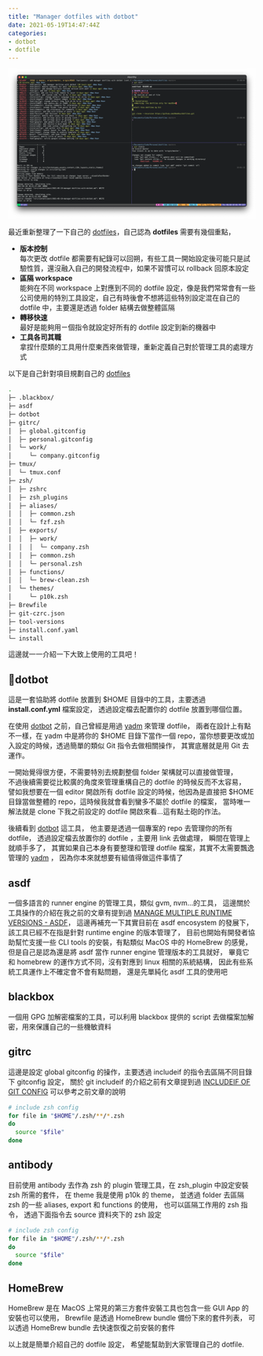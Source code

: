 ```yaml
---
title: "Manager dotfiles with dotbot"
date: 2021-05-19T14:47:44Z
categories:
- dotbot
- dotfile
---
```

![screenshot for osx](https://raw.githubusercontent.com/NeoHsu/dotfiles/master/screenshot/osx_dotfile.png)

最近重新整理了一下自己的 [dotfiles](https://github.com/NeoHsu/dotfiles)，自己認為 **dotfiles** 需要有幾個重點，
- **版本控制**  
每次更改 dotfile 都需要有紀錄可以回朔，有些工具一開始設定後可能只是試驗性質，還沒融入自己的開發流程中，如果不習慣可以 rollback 回原本設定
- **區隔 workspace**  
能夠在不同 workspace 上對應到不同的 dotfile 設定，像是我們常常會有一些公司使用的特別工具設定，自己有時後會不想將這些特別設定混在自己的 dotfile 中，主要還是透過 folder 結構去做整體區隔
- **轉移快速**  
最好是能夠用ㄧ個指令就設定好所有的 dotfile 設定到新的機器中
- **工具各司其職**  
拿捏什麼類的工具用什麼東西來做管理，重新定義自己對於管理工具的處理方式

以下是自己針對項目規劃自己的 [dotfiles](https://github.com/NeoHsu/dotfiles)
```zsh
.
├─ .blackbox/
├─ asdf
├─ dotbot
├─ gitrc/
│  ├─ global.gitconfig
│  ├─ personal.gitconfig
│  └─ work/
│     └─ company.gitconfig
├─ tmux/
│  └─ tmux.conf
├─ zsh/
│  ├─ zshrc
│  ├─ zsh_plugins
│  ├─ aliases/
│  │  ├─ common.zsh
│  │  └─ fzf.zsh
│  ├─ exports/
│  │  ├─ work/
│  │  │  └─ company.zsh
│  │  ├─ common.zsh
│  │  └─ personal.zsh
│  ├─ functions/
│  │  └─ brew-clean.zsh
│  └─ themes/
│     └─ p10k.zsh
├─ Brewfile
├─ git-czrc.json
├─ tool-versions
├─ install.conf.yaml
└─ install
```
這邊就一一介紹一下大致上使用的工具吧！

## dotbot
這是一套協助將 dotfile 放置到 $HOME 目錄中的工具，主要透過 **install.conf.yml** 檔案設定，
透過設定檔去配置你的 dotfile 放置到哪個位置。

在使用 [dotbot](https://github.com/anishathalye/dotbot) 之前，自己曾經是用過 [yadm](https://yadm.io/) 來管理 dotfile，
兩者在設計上有點不一樣，在 yadm 中是將你的 $HOME 目錄下當作一個 repo，當你想要更改或加入設定的時候，透過簡單的類似 Git 指令去做相關操作，
其實底層就是用 Git 去運作。  

一開始覺得很方便，不需要特別去規劃整個 folder 架構就可以直接做管理，  
不過後續需要從比較廣的角度來管理重構自己的 dotfile 的時候反而不太容易，  
譬如我想要在一個 editor 開啟所有 dotfile 設定的時候，他因為是直接把 $HOME 目錄當做整體的 repo，這時候我就會看到蠻多不屬於 dotfile 的檔案，
當時唯一解法就是 clone 下我之前設定的 dotfile 開啟來看...這有點土砲的作法。  

後續看到 [dotbot](https://github.com/anishathalye/dotbot) 這工具，
他主要是透過一個專案的 repo 去管理你的所有 dotfile，
透過設定檔去放置你的 dotfile ，主要用 link 去做處理，
瞬間在管理上就順手多了，
其實如果自己本身有要整理和管理 dotfile 檔案，其實不太需要飄逸管理的 [yadm](https://yadm.io/) ，
因為你本來就想要有組值得做這件事情了

## asdf
一個多語言的 runner engine 的管理工具，類似 gvm, nvm...的工具，
這邊關於工具操作的介紹在我之前的文章有提到過 [MANAGE MULTIPLE RUNTIME VERSIONS - ASDF](/post/2021-05-18-manage-multiple-runtime-versions-asdf)，
這邊再補充一下其實目前在 asdf encosystem 的發展下，該工具已經不在指是針對 runtime engine 的版本管理了，
目前也開始有開發者協助幫忙支援一些 CLI tools 的安裝，有點類似 MacOS 中的 HomeBrew 的感覺，
但是自己是認為還是將 asdf 當作 runner engine 管理版本的工具就好，
畢竟它和 homebrew 的運作方式不同，沒有對應到 linux 相關的系統結構，
因此有些系統工具運作上不確定會不會有點問題，
還是先單純化 asdf 工具的使用吧

## blackbox
一個用 GPG 加解密檔案的工具，可以利用 blackbox 提供的 script 去做檔案加解密，用來保護自己的一些機敏資料

## gitrc
這邊是設定 global gitconfig 的操作，主要透過 includeif 的指令去區隔不同目錄下 gitconfig 設定，
關於 git includeif 的介紹之前有文章提到過 [INCLUDEIF OF GIT CONFIG](/post/2021-05-10-git-config-includeif)
可以參考之前文章的說明

```zsh
# include zsh config
for file in "$HOME"/.zsh/**/*.zsh
do
  source "$file"
done
```

## antibody
目前使用 antibody 去作為 zsh 的 plugin 管理工具，在 zsh_plugin 中設定安裝 zsh 所需的套件，
在 theme 我是使用 p10k 的 theme，
並透過 folder 去區隔 zsh 的一些 aliases, export 和 functions 的使用，
也可以區隔工作用的 zsh 指令，
透過下面指令去 source 資料夾下的 zsh 設定

```zsh
# include zsh config
for file in "$HOME"/.zsh/**/*.zsh
do
  source "$file"
done
```

## HomeBrew
HomeBrew 是在 MacOS 上常見的第三方套件安裝工具也包含一些 GUI App 的安裝也可以使用，
Brewfile 是透過 HomeBrew bundle 備份下來的套件列表，
可以透過 HomeBrew bundle 去快速恢復之前安裝的套件

以上就是簡單介紹自己的 dotfile 設定，
希望能幫助到大家管理自己的 dotfile.





